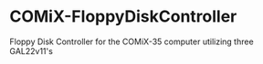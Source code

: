 # COMiX-FloppyDiskController
Floppy Disk Controller for the COMiX-35 computer utilizing three GAL22v11's

